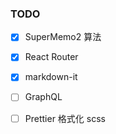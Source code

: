 ### TODO

- [x] SuperMemo2 算法
- [x] React Router
- [x] markdown-it
- [ ] GraphQL
- [ ] Prettier 格式化 scss

